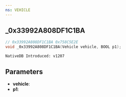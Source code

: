 ```yaml
---
ns: VEHICLE
---
```

## _0x33992A808DF1C1BA

```c
// 0x33992A808DF1C1BA 0x758C5E2E
void _0x33992A808DF1C1BA(Vehicle vehicle, BOOL p1);
```

```
NativeDB Introduced: v1207
```

## Parameters
* **vehicle**:
* **p1**:
